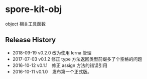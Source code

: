 # spore-kit-obj

object 相关工具函数

## Release History

* 2018-09-19 v0.2.0 改为使用 lerna 管理
* 2017-07-03 v0.1.2 修正 type 方法返回类型前缀多了个空格的问题
* 2016-10-12 v0.1.1 修正 assign 方法的错误引用
* 2016-10-11 v0.1.0 发布第一个正式版。
